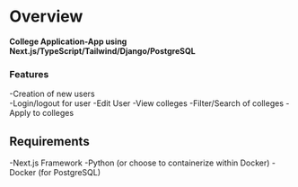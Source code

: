 # Overview

**College Application-App using Next.js/TypeScript/Tailwind/Django/PostgreSQL**

### Features

-Creation of new users  
-Login/logout for user
-Edit User
-View colleges
-Filter/Search of colleges
-Apply to colleges

## Requirements

-Next.js Framework
-Python (or choose to containerize within Docker)
-Docker (for PostgreSQL)
